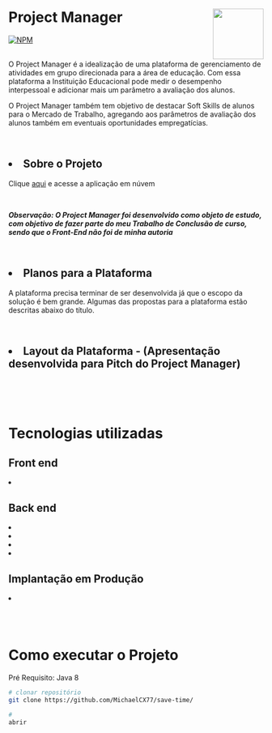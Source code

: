 # Project Manager <img align="right" height="100em" src="https://github.com/MichaelCX77/assets/blob/master/assets-project-manager/jpg/logo.jpeg"></a>
[![NPM](https://img.shields.io/npm/l/react)](https://github.com/MichaelCX77/project-manager/blob/main/LICENSE)

<br/>
O Project Manager é a idealização de uma plataforma de gerenciamento de atividades em grupo direcionada para a área de educação. Com essa plataforma a Instituição Educacional pode medir o desempenho interpessoal e adicionar mais um parâmetro a avaliação dos alunos.

O Project Manager também tem objetivo de destacar Soft Skills de alunos para o Mercado de Trabalho, agregando aos parâmetros de avaliação dos alunos também em eventuais oportunidades empregatícias.

<br/>

## <li> Sobre o Projeto

Clique <a href="https://pm-project-manager.herokuapp.com/login">aqui</a> e acesse a aplicação em núvem<br/>

<br/>
    
<b><i>Observação: O Project Manager foi desenvolvido como objeto de estudo, com objetivo de fazer parte do meu Trabalho de Conclusão de curso, sendo que o Front-End não foi de minha autoria</i></b>
    
<br/>

## <li> Planos para a Plataforma

A plataforma precisa terminar de ser desenvolvida já que o escopo da solução é bem grande. Algumas das propostas para a plataforma estão descritas abaixo do título.

<br/>

## <li> Layout da Plataforma - (Apresentação desenvolvida para Pitch do Project Manager)

<br/>
<div align="center">
    
    
    
    
</div>
<br/><br/>

# Tecnologias utilizadas


## Front end

<li> 
  
<br/>
  
## Back end
  
<li>
<li>
<li>
<li>

<br/>
  
## Implantação em Produção

<li>
  
<br/><br/>
  
# Como executar o Projeto
  
Pré Requisito: Java 8

  ```bash
# clonar repositório
  git clone https://github.com/MichaelCX77/save-time/
  
# 
  abrir 
  ```
  
  
  
  
  
